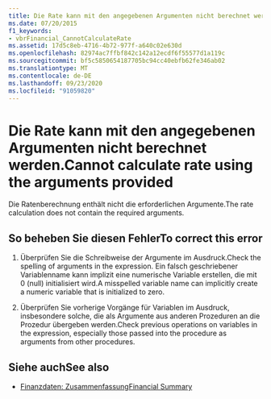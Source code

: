 ```yaml
---
title: Die Rate kann mit den angegebenen Argumenten nicht berechnet werden.
ms.date: 07/20/2015
f1_keywords:
- vbrFinancial_CannotCalculateRate
ms.assetid: 17d5c8eb-4716-4b72-977f-a640c02e630d
ms.openlocfilehash: 82974ac7ffbf842c142a12ecdf6f55577d1a119c
ms.sourcegitcommit: bf5c5850654187705bc94cc40ebfb62fe346ab02
ms.translationtype: MT
ms.contentlocale: de-DE
ms.lasthandoff: 09/23/2020
ms.locfileid: "91059820"
---
```

# <a name="cannot-calculate-rate-using-the-arguments-provided"></a><span data-ttu-id="bbc72-102">Die Rate kann mit den angegebenen Argumenten nicht berechnet werden.</span><span class="sxs-lookup"><span data-stu-id="bbc72-102">Cannot calculate rate using the arguments provided</span></span>

<span data-ttu-id="bbc72-103">Die Ratenberechnung enthält nicht die erforderlichen Argumente.</span><span class="sxs-lookup"><span data-stu-id="bbc72-103">The rate calculation does not contain the required arguments.</span></span>  
  
## <a name="to-correct-this-error"></a><span data-ttu-id="bbc72-104">So beheben Sie diesen Fehler</span><span class="sxs-lookup"><span data-stu-id="bbc72-104">To correct this error</span></span>  
  
1. <span data-ttu-id="bbc72-105">Überprüfen Sie die Schreibweise der Argumente im Ausdruck.</span><span class="sxs-lookup"><span data-stu-id="bbc72-105">Check the spelling of arguments in the expression.</span></span> <span data-ttu-id="bbc72-106">Ein falsch geschriebener Variablenname kann implizit eine numerische Variable erstellen, die mit 0 (null) initialisiert wird.</span><span class="sxs-lookup"><span data-stu-id="bbc72-106">A misspelled variable name can implicitly create a numeric variable that is initialized to zero.</span></span>  
  
2. <span data-ttu-id="bbc72-107">Überprüfen Sie vorherige Vorgänge für Variablen im Ausdruck, insbesondere solche, die als Argumente aus anderen Prozeduren an die Prozedur übergeben werden.</span><span class="sxs-lookup"><span data-stu-id="bbc72-107">Check previous operations on variables in the expression, especially those passed into the procedure as arguments from other procedures.</span></span>  
  
## <a name="see-also"></a><span data-ttu-id="bbc72-108">Siehe auch</span><span class="sxs-lookup"><span data-stu-id="bbc72-108">See also</span></span>

- [<span data-ttu-id="bbc72-109">Finanzdaten: Zusammenfassung</span><span class="sxs-lookup"><span data-stu-id="bbc72-109">Financial Summary</span></span>](../language-reference/keywords/financial-summary.md)
